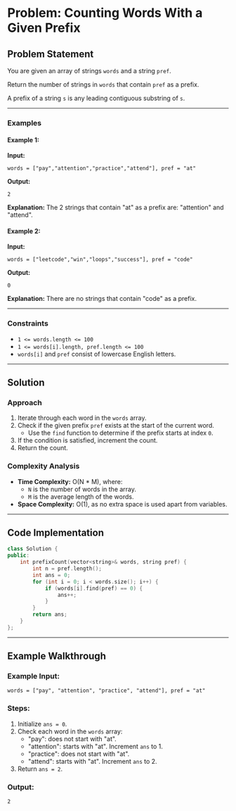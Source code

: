 # Problem: Counting Words With a Given Prefix

## Problem Statement

You are given an array of strings `words` and a string `pref`.

Return the number of strings in `words` that contain `pref` as a prefix.

A prefix of a string `s` is any leading contiguous substring of `s`.

---

### Examples

#### Example 1:

**Input:**

```plaintext
words = ["pay","attention","practice","attend"], pref = "at"
```

**Output:**

```plaintext
2
```

**Explanation:**
The 2 strings that contain "at" as a prefix are: "attention" and "attend".

#### Example 2:

**Input:**

```plaintext
words = ["leetcode","win","loops","success"], pref = "code"
```

**Output:**

```plaintext
0
```

**Explanation:**
There are no strings that contain "code" as a prefix.

---

### Constraints

- `1 <= words.length <= 100`
- `1 <= words[i].length, pref.length <= 100`
- `words[i]` and `pref` consist of lowercase English letters.

---

## Solution

### Approach

1. Iterate through each word in the `words` array.
2. Check if the given prefix `pref` exists at the start of the current word.
   - Use the `find` function to determine if the prefix starts at index `0`.
3. If the condition is satisfied, increment the count.
4. Return the count.

### Complexity Analysis

- **Time Complexity:** O(N \* M), where:
  - `N` is the number of words in the array.
  - `M` is the average length of the words.
- **Space Complexity:** O(1), as no extra space is used apart from variables.

---

## Code Implementation

```cpp
class Solution {
public:
    int prefixCount(vector<string>& words, string pref) {
        int n = pref.length();
        int ans = 0;
        for (int i = 0; i < words.size(); i++) {
            if (words[i].find(pref) == 0) {
                ans++;
            }
        }
        return ans;
    }
};
```

---

## Example Walkthrough

### Example Input:

```plaintext
words = ["pay", "attention", "practice", "attend"], pref = "at"
```

### Steps:

1. Initialize `ans = 0`.
2. Check each word in the `words` array:
   - "pay": does not start with "at".
   - "attention": starts with "at". Increment `ans` to 1.
   - "practice": does not start with "at".
   - "attend": starts with "at". Increment `ans` to 2.
3. Return `ans = 2`.

### Output:

```plaintext
2
```
